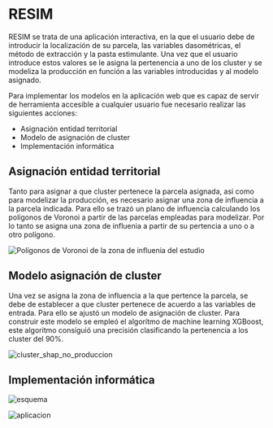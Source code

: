 # RESIM

RESIM se trata de una aplicación interactiva, en la que el usuario debe de introducir la localización de su parcela, las variables dasométricas, el método de extracción y la pasta estimulante. Una vez que el usuario introduce estos valores se le asigna la pertenencia a uno de los cluster y se modeliza la producción en función a las variables introducidas y al modelo asignado.

Para implementar los modelos en la aplicación web que es capaz de servir de herramienta accesible a cualquier usuario fue necesario realizar las siguientes acciones:
- Asignación entidad territorial
- Modelo de asignación de cluster
- Implementación informática

## Asignación entidad territorial

Tanto para asignar a que cluster pertenece la parcela asignada, asi como para modelizar la producción, es necesario asignar una zona de influencia a la parcela indicada. Para ello se trazó un plano de influencia calculando los polígonos de Voronoi a partir de las parcelas empleadas para modelizar. Por lo tanto se asigna una zona de influenia a partir de su pertencia a uno o a otro polígono.

![Polígonos de Voronoi de la zona de influenia del estudio](https://github.com/OscarLpezAlvrez/RESIM/assets/105171851/02b626a5-29f8-4eb2-b409-947e99843f7e)

## Modelo asignación de cluster

Una vez se asigna la zona de influencia a la que pertence la parcela, se debe de establecer a que cluster pertenece de acuerdo a las variables de entrada. Para ello se ajustó un modelo de asignación de cluster. Para construir este modelo se empleó el algorítmo de machine learning XGBoost, este algoritmo consiguió una precisión clasificando la pertenencia a los cluster del 90%.

![cluster_shap_no_produccion](https://github.com/OscarLpezAlvrez/RESIM/assets/105171851/f76d7939-595f-4acc-bb9d-0e1b689f9751)


## Implementación informática



![esquema](https://github.com/OscarLpezAlvrez/RESIM/assets/105171851/27d1716c-4aab-4910-8016-45cb0e6ea134)


![aplicacion](https://github.com/OscarLpezAlvrez/RESIM/assets/105171851/dae901b9-7c0e-47b4-baa6-20c0565057e7)
